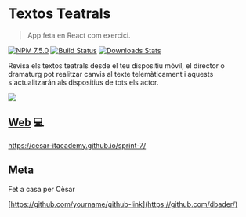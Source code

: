 # Textos Teatrals

> App feta en React com exercici.

[![NPM 7.5.0][npm-image]][npm-url]
[![Build Status][travis-image]][travis-url]
[![Downloads Stats][npm-downloads]][npm-url]

Revisa els textos teatrals desde el teu dispositiu móvil, el director o dramaturg pot realitzar canvis al texte telemàticament i aquests s'actualitzarán als dispositius de tots els actor. 

![](https://cesar-itacademy.github.io/sprint-7/static/media/header.png)


## [Web]() 💻

 https://cesar-itacademy.github.io/sprint-7/



## Meta

Fet a casa per Cèsar 



[https://github.com/yourname/github-link](https://github.com/dbader/)

[npm-image]: https://img.shields.io/npm/v/datadog-metrics.svg?style=flat-square
[npm-url]: https://npmjs.org/package/datadog-metrics
[npm-downloads]: https://img.shields.io/npm/dm/datadog-metrics.svg?style=flat-square
[travis-image]: https://img.shields.io/travis/dbader/node-datadog-metrics/master.svg?style=flat-square
[travis-url]: https://travis-ci.org/dbader/node-datadog-metrics

